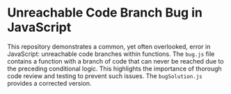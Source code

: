 # Unreachable Code Branch Bug in JavaScript

This repository demonstrates a common, yet often overlooked, error in JavaScript: unreachable code branches within functions.  The `bug.js` file contains a function with a branch of code that can never be reached due to the preceding conditional logic. This highlights the importance of thorough code review and testing to prevent such issues. The `bugSolution.js` provides a corrected version. 